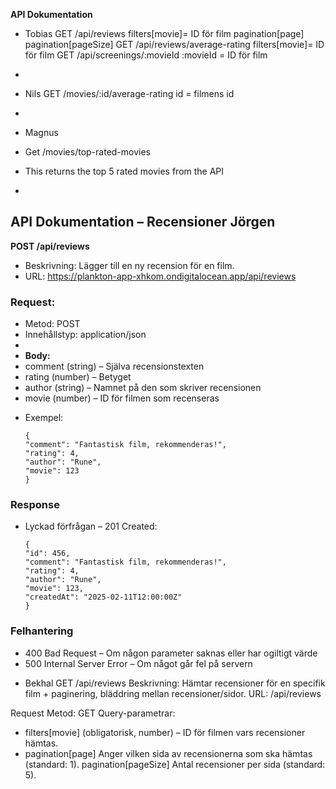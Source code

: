 **API Dokumentation**

- Tobias
  GET /api/reviews
  filters[movie]= ID för film
  pagination[page]
  pagination[pageSize]
  GET /api/reviews/average-rating
  filters[movie]= ID för film
  GET /api/screenings/:movieId
  :movieId = ID för film
-

- Nils
  GET /movies/:id/average-rating
  id = filmens id
-

- Magnus
- Get /movies/top-rated-movies
- This returns the top 5 rated movies from the API
-

## API Dokumentation – Recensioner Jörgen

**POST /api/reviews**

- Beskrivning: Lägger till en ny recension för en film.
- URL: https://plankton-app-xhkom.ondigitalocean.app/api/reviews

### Request:

- Metod: POST
- Innehållstyp: application/json
-
- **Body:**
- comment (string) – Själva recensionstexten
- rating (number) – Betyget
- author (string) – Namnet på den som skriver recensionen
- movie (number) – ID för filmen som recenseras

* Exempel:
  ```
  {
  "comment": "Fantastisk film, rekommenderas!",
  "rating": 4,
  "author": "Rune",
  "movie": 123
  }
  ```

### Response

- Lyckad förfrågan – 201 Created:
  ```
  {
  "id": 456,
  "comment": "Fantastisk film, rekommenderas!",
  "rating": 4,
  "author": "Rune",
  "movie": 123,
  "createdAt": "2025-02-11T12:00:00Z"
  }
  ```

### Felhantering

- 400 Bad Request – Om någon parameter saknas eller har ogiltigt värde
- 500 Internal Server Error – Om något går fel på servern

* Bekhal
  GET /api/reviews
  Beskrivning: Hämtar recensioner för en specifik film + paginering, bläddring mellan recensioner/sidor.
  URL: /api/reviews

Request
Metod: GET
Query-parametrar:

- filters[movie] (obligatorisk, number) – ID för filmen vars recensioner hämtas.
- pagination[page] Anger vilken sida av recensionerna som ska hämtas (standard: 1).
  pagination[pageSize] Antal recensioner per sida (standard: 5).
